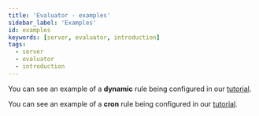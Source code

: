 ```yaml
---
title: 'Evaluator - examples'
sidebar_label: 'Examples'
id: examples
keywords: [server, evaluator, introduction]
tags:
  - server
  - evaluator
  - introduction
---
```



You can see an example of a **dynamic** rule being configured in our [tutorial](../../../getting-started/developer-training/training-content-day5/#cron-rules-static-events).

You can see an example of a **cron** rule being configured in our [tutorial](../../../getting-started/developer-training/training-content-day5/#cron-rules-static-events).
